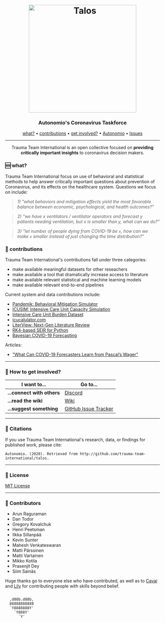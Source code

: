 <h1 align="center">
  <br>
  <a href="http://autonom.io"><img src="https://raw.githubusercontent.com/autonomio/trauma-team-international/master/logo.png" alt="Talos" width="350"></a>
  <br>
</h1>

<h3 align="center">Autonomio's Coronavirus Taskforce</h3>

<p align="center">
  <a href="#sos-what">what?</a> •
  <a href="#gem-contributions">contributions</a> •
  <a href="#speech_balloon-how-to-get-involved">get involved?</a> •
  <a href="https://autonom.io">Autonomio</a> •
  <a href="https://github.com/autonomio/talos/issues">Issues</a>
</p>
<hr>
<p align="center">
Trauma Team International is an open collective focused on <strong>providing critically important insights</strong> to coronavirus decision makers. 
</p>

### :sos: what?

Trauma Team International focus on use of behavioral and statistical methods to help answer critically important questions about prevention of Coronavirus, and its effects on the healthcare system. Questions we focus on include:

>*1) "what behaviors and mitigation effects yield the most favorable balance between economic, psychological, and health outcomes?"*

>*2) "we have x ventilators / ventilator operators and forecast y patients needing ventilation, but x is smaller than y, what can we do?"*

>*3) "let number of people dying from COVID-19 be `x`, how can we make `x` smaller instead of just changing the time distribution?"*

### :gem: contributions

Trauma Team International's contributions fall under three categories:

- make available meaningful datasets for other reseachers
- make available a tool that dramatically increase access to literature
- make available relevant statistical and machine learning models
- make available relevant end-to-end pipelines

Current system and data contributions include:

- [Pandemik: Behavioral Mitigation Simulator](https://github.com/autonomio/pandemik)
- [ICUSIM: Intensive Care Unit Capacity Simulation](https://github.com/autonomio/ICUSIM)
- [Intensive Care Unit Burden Dataset](https://github.com/autonomio/trauma-team-international/tree/master/data)
- [icucalulator.com](https://www.icucalculator.com/)
- [LiterView: Next-Gen Literature Review](https://github.com/autonomio/literview)
- [RK4-based SEIR for Python](https://github.com/autonomio/trauma-team-international/blob/master/SEIR/rk4.py)
- [Bayesian COVID-19 Forecasting](https://github.com/autonomio/trauma-team-international/blob/master/icu_burden/icu_burden_bayesian.py)

Articles:

- ["What Can COVID-19 Forecasters Learn from Pascal’s Wager"](https://towardsdatascience.com/what-can-covid-19-forecasters-learn-from-pascals-wager-acb010f347e0)

<hr>

### :speech_balloon: How to get involved?

| I want to...                     | Go to...                                                  |
| -------------------------------- | ---------------------------------------------------------- |
| **...connect with others**      | [Discord]                                            |
| **...read the wiki**           | [Wiki]                                  |
| **...suggest something**  | [GitHub Issue Tracker]                                     |

<hr>

### 📢 Citations

If you use Trauma Team International's research, data, or findings for published work, please cite:

`Autonomio. (2020). Retrieved from http://github.com/trauma-team-international/talos.`

<hr>

### 📃 License

[MIT License](https://github.com/autonomio/talos/blob/master/LICENSE)

[github issue tracker]: https://github.com/automio/trauma-team-international/issues
[wiki]: https://github.com/autonomio/trauma-team-international/wiki
[discord]: https://discord.gg/t7vk27

<hr>

### :raising_hand: Contributors

- Arun Raguraman
- Dan Todor
- Gregory Kovalchuk
- Henri Peetsman
- Ilkka Sillanpää
- Kevin Sunter
- Mahesh Venkateswaran
- Matti Pärssinen
- Matti Vartainen
- Mikko Kotila
- Prasenjit Dey
- Siim Sainäs

Huge thanks go to everyone else who have contributed, as well as to [Cavai](https://cav.ai) and [Lily](https://lily-ai.com) for contributing people with skills beyond belief.

```

  ,d88b.d88b,
  88888888888
  `Y8888888Y'
    `Y888Y'   
      `Y'
```
